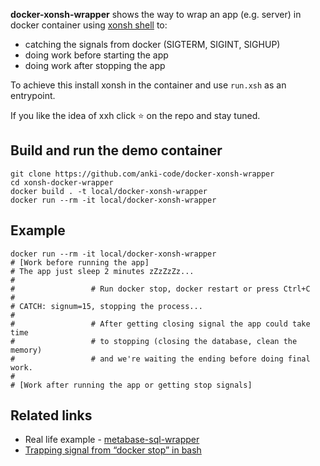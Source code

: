 **docker-xonsh-wrapper** shows the way to wrap an app (e.g. server) in docker container using [xonsh shell](https://xon.sh/contents.html) to:
 * catching the signals from docker (SIGTERM, SIGINT, SIGHUP)
 * doing work before starting the app
 * doing work after stopping the app

To achieve this install xonsh in the container and use `run.xsh` as an entrypoint.

If you like the idea of xxh click ⭐ on the repo and stay tuned.

## Build and run the demo container

```shell script
git clone https://github.com/anki-code/docker-xonsh-wrapper
cd xonsh-docker-wrapper
docker build . -t local/docker-xonsh-wrapper
docker run --rm -it local/docker-xonsh-wrapper
```

## Example
```shell script
docker run --rm -it local/docker-xonsh-wrapper
# [Work before running the app]
# The app just sleep 2 minutes zZzZzZz...
#
#                 # Run docker stop, docker restart or press Ctrl+C
#
# CATCH: signum=15, stopping the process...            
#
#                 # After getting closing signal the app could take time 
#                 # to stopping (closing the database, clean the memory) 
#                 # and we're waiting the ending before doing final work.
#
# [Work after running the app or getting stop signals]
```

## Related links
* Real life example - [metabase-sql-wrapper](https://github.com/anki-code/metabase-sql-wrapper)
* [Trapping signal from “docker stop” in bash](https://stackoverflow.com/questions/20602675/trapping-signal-from-docker-stop-in-bash/20606897#20606897)
